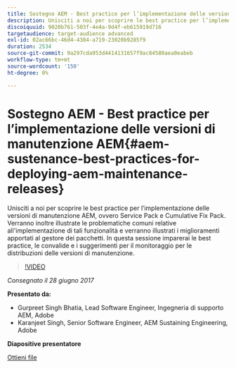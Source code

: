 ```yaml
---
title: Sostegno AEM - Best practice per l’implementazione delle versioni di manutenzione AEM
description: Unisciti a noi per scoprire le best practice per l’implementazione delle versioni di manutenzione AEM, ovvero Service Pack e Cumulative Fix Pack. Verranno inoltre illustrate le problematiche comuni relative all'implementazione di tali funzionalità e verranno illustrati i miglioramenti apportati al gestore dei pacchetti. In questa sessione imparerai le best practice, le convalide e i suggerimenti per il monitoraggio per le distribuzioni delle versioni di manutenzione.
discoiquuid: 9020b761-503f-4e4a-9d4f-eb615919d716
targetaudience: target-audience advanced
exl-id: 02ac66bc-46d4-4384-a719-23020b9285f9
duration: 2534
source-git-commit: 9a297cda953d4414131657f9ac84580aea0eabeb
workflow-type: tm+mt
source-wordcount: '150'
ht-degree: 0%

---
```


# Sostegno AEM - Best practice per l’implementazione delle versioni di manutenzione AEM{#aem-sustenance-best-practices-for-deploying-aem-maintenance-releases}

Unisciti a noi per scoprire le best practice per l’implementazione delle versioni di manutenzione AEM, ovvero Service Pack e Cumulative Fix Pack. Verranno inoltre illustrate le problematiche comuni relative all&#39;implementazione di tali funzionalità e verranno illustrati i miglioramenti apportati al gestore dei pacchetti. In questa sessione imparerai le best practice, le convalide e i suggerimenti per il monitoraggio per le distribuzioni delle versioni di manutenzione.

>[!VIDEO](https://video.tv.adobe.com/v/18982/?quality=9)

*Consegnato il 28 giugno 2017*

**Presentato da:**

* Gurpreet Singh Bhatia, Lead Software Engineer, Ingegneria di supporto AEM, Adobe
* Karanjeet Singh, Senior Software Engineer, AEM Sustaining Engineering, Adobe

**Diapositive presentatore**

[Ottieni file](assets/aem-sustenance-best-practices-gems.pdf)
<!--
[Get back to the Overview](https://helpx.adobe.com/it/experience-manager/kt/eseminars/gems/aem-index.html)
-->
